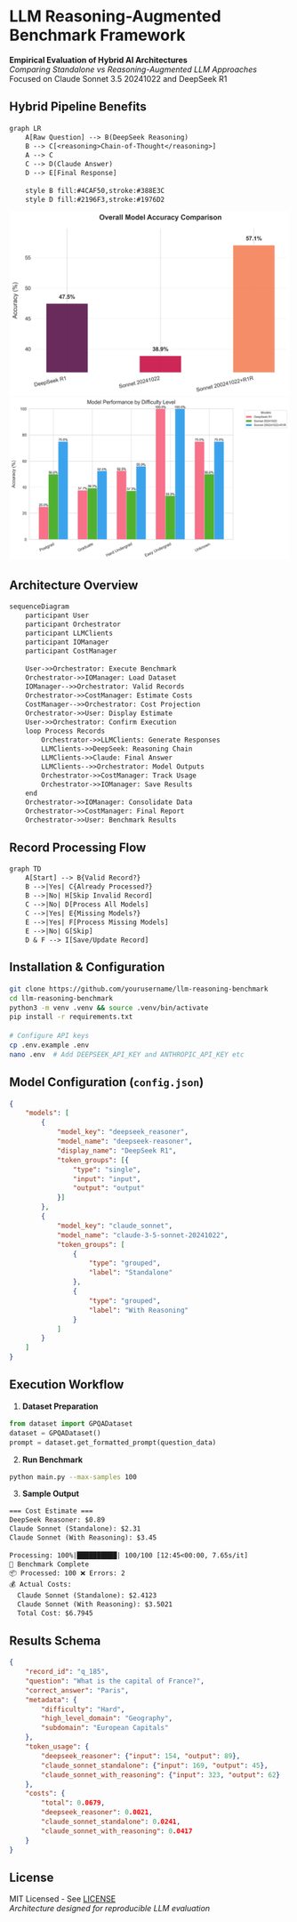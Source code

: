 # LLM Reasoning-Augmented Benchmark Framework

**Empirical Evaluation of Hybrid AI Architectures**  
*Comparing Standalone vs Reasoning-Augmented LLM Approaches*
Focused on Claude Sonnet 3.5 20241022 and DeepSeek R1

## Hybrid Pipeline Benefits

```mermaid
graph LR
    A[Raw Question] --> B(DeepSeek Reasoning)
    B --> C[<reasoning>Chain-of-Thought</reasoning>]
    A --> C
    C --> D(Claude Answer)
    D --> E[Final Response]
    
    style B fill:#4CAF50,stroke:#388E3C
    style D fill:#2196F3,stroke:#1976D2
```

![Win Rate Comparison](src/utils/analysis_results/win_rate_chart.png)
![Difficulty Distribution](src/utils/analysis_results/difficulty_chart.png)
## Architecture Overview

```mermaid
sequenceDiagram
    participant User
    participant Orchestrator
    participant LLMClients
    participant IOManager
    participant CostManager

    User->>Orchestrator: Execute Benchmark
    Orchestrator->>IOManager: Load Dataset
    IOManager-->>Orchestrator: Valid Records
    Orchestrator->>CostManager: Estimate Costs
    CostManager-->>Orchestrator: Cost Projection
    Orchestrator->>User: Display Estimate
    User->>Orchestrator: Confirm Execution
    loop Process Records
        Orchestrator->>LLMClients: Generate Responses
        LLMClients->>DeepSeek: Reasoning Chain
        LLMClients->>Claude: Final Answer
        LLMClients-->>Orchestrator: Model Outputs
        Orchestrator->>CostManager: Track Usage
        Orchestrator->>IOManager: Save Results
    end
    Orchestrator->>IOManager: Consolidate Data
    Orchestrator->>CostManager: Final Report
    Orchestrator->>User: Benchmark Results
```

## Record Processing Flow

```mermaid
graph TD
    A[Start] --> B{Valid Record?}
    B -->|Yes| C{Already Processed?}
    B -->|No| H[Skip Invalid Record]
    C -->|No| D[Process All Models]
    C -->|Yes| E{Missing Models?}
    E -->|Yes| F[Process Missing Models]
    E -->|No| G[Skip]
    D & F --> I[Save/Update Record]
```

## Installation & Configuration

```bash
git clone https://github.com/yourusername/llm-reasoning-benchmark
cd llm-reasoning-benchmark
python3 -m venv .venv && source .venv/bin/activate
pip install -r requirements.txt

# Configure API keys
cp .env.example .env
nano .env  # Add DEEPSEEK_API_KEY and ANTHROPIC_API_KEY etc
```

## Model Configuration (`config.json`)
```json
{
    "models": [
        {
            "model_key": "deepseek_reasoner",
            "model_name": "deepseek-reasoner",
            "display_name": "DeepSeek R1",
            "token_groups": [{
                "type": "single",
                "input": "input",
                "output": "output"
            }]
        },
        {
            "model_key": "claude_sonnet",
            "model_name": "claude-3-5-sonnet-20241022",
            "token_groups": [
                {
                    "type": "grouped",
                    "label": "Standalone"
                },
                {
                    "type": "grouped",
                    "label": "With Reasoning"
                }
            ]
        }
    ]
}
```

## Execution Workflow

1. **Dataset Preparation**
```python
from dataset import GPQADataset
dataset = GPQADataset()
prompt = dataset.get_formatted_prompt(question_data)
```

2. **Run Benchmark**
```bash
python main.py --max-samples 100
```

3. **Sample Output**
```
=== Cost Estimate ===
DeepSeek Reasoner: $0.89
Claude Sonnet (Standalone): $2.31 
Claude Sonnet (With Reasoning): $3.45

Processing: 100%|██████████| 100/100 [12:45<00:00, 7.65s/it]
🎯 Benchmark Complete
📦 Processed: 100 ❌ Errors: 2
💰 Actual Costs:
  Claude Sonnet (Standalone): $2.4123
  Claude Sonnet (With Reasoning): $3.5021
  Total Cost: $6.7945
```

## Results Schema

```json
{
    "record_id": "q_185",
    "question": "What is the capital of France?",
    "correct_answer": "Paris",
    "metadata": {
        "difficulty": "Hard",
        "high_level_domain": "Geography",
        "subdomain": "European Capitals"
    },
    "token_usage": {
        "deepseek_reasoner": {"input": 154, "output": 89},
        "claude_sonnet_standalone": {"input": 169, "output": 45},
        "claude_sonnet_with_reasoning": {"input": 323, "output": 62}
    },
    "costs": {
        "total": 0.0679,
        "deepseek_reasoner": 0.0021,
        "claude_sonnet_standalone": 0.0241,
        "claude_sonnet_with_reasoning": 0.0417
    }
}
```

## License
MIT Licensed - See [LICENSE](LICENSE)  
*Architecture designed for reproducible LLM evaluation*
